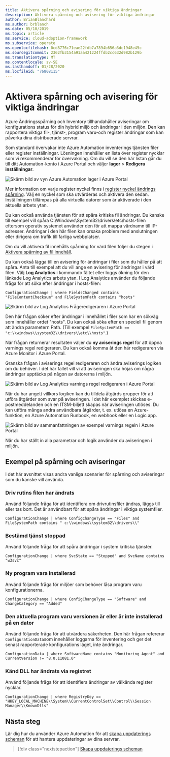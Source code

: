 ```yaml
---
title: Aktivera spårning och avisering för viktiga ändringar
description: Aktivera spårning och avisering för viktiga ändringar
author: BrianBlanchard
ms.author: brblanch
ms.date: 05/10/2019
ms.topic: article
ms.service: cloud-adoption-framework
ms.subservice: operate
ms.openlocfilehash: 0cd8776c71eae22fdb7a7894b656a3dc1948e45c
ms.sourcegitcommit: 2362fb3154a91aa421224ffdb2cc632d982b129b
ms.translationtype: MT
ms.contentlocale: sv-SE
ms.lasthandoff: 01/28/2020
ms.locfileid: "76808115"
---
```

# <a name="enable-tracking-and-alerting-for-critical-changes"></a>Aktivera spårning och avisering för viktiga ändringar

Azure Ändringsspårning och Inventory tillhandahåller aviseringar om konfigurations status för din hybrid miljö och ändringar i den miljön. Den kan rapportera viktiga fil-, tjänst-, program varu-och register ändringar som kan påverka dina distribuerade servrar.

Som standard övervakar inte Azure Automation inventerings tjänsten filer eller register inställningar. Lösningen innehåller en lista över register nycklar som vi rekommenderar för övervakning. Om du vill se den här listan går du till ditt Automation-konto i Azure Portal och väljer **lager** > **Redigera inställningar**.

![Skärm bild av vyn Azure Automation lager i Azure Portal](./media/change-tracking1.png)

Mer information om varje register nyckel finns i [register nyckel ändrings spårning](https://docs.microsoft.com/azure/automation/automation-change-tracking#registry-key-change-tracking). Välj en nyckel som ska utvärderas och aktivera den sedan. Inställningen tillämpas på alla virtuella datorer som är aktiverade i den aktuella arbets ytan.

Du kan också använda tjänsten för att spåra kritiska fil ändringar. Du kanske till exempel vill spåra C:\Windows\System32\drivers\etc\hosts-filen eftersom operativ systemet använder den för att mappa värdnamn till IP-adresser. Ändringar i den här filen kan orsaka problem med anslutningen eller dirigera om trafik till farliga webbplatser.

Om du vill aktivera fil innehålls spårning för värd filen följer du stegen i [Aktivera spårning av fil innehåll](https://docs.microsoft.com/azure/automation/change-tracking-file-contents#enable-file-content-tracking).

Du kan också lägga till en avisering för ändringar i filer som du håller på att spåra. Anta till exempel att du vill ange en avisering för ändringar i värd filen. Välj **Log Analytics** i kommando fältet eller loggs ökning för den länkade Log Analytics arbets ytan. I Log Analytics använder du följande fråga för att söka efter ändringar i hosts-filen:

```kusto
ConfigurationChange | where FieldsChanged contains "FileContentChecksum" and FileSystemPath contains "hosts"
```

![Skärm bild av Log Analytics Frågeredigeraren i Azure Portal](./media/change-tracking2.png)

Den här frågan söker efter ändringar i innehållet i filer som har en sökväg som innehåller ordet "hosts". Du kan också söka efter en speciell fil genom att ändra parametern Path. (Till exempel `FileSystemPath ==  "c:\\windows\\system32\\drivers\\etc\\hosts"`.)
  
När frågan returnerar resultaten väljer du **ny aviserings regel** för att öppna varnings regel redigeraren. Du kan också komma åt den här redigeraren via Azure Monitor i Azure Portal.

Granska frågan i aviserings regel redigeraren och ändra aviserings logiken om du behöver. I det här fallet vill vi att aviseringen ska höjas om några ändringar upptäcks på någon av datorerna i miljön.

![Skärm bild av Log Analytics varnings regel redigeraren i Azure Portal](./media/change-tracking3.png)

När du har angett villkors logiken kan du tilldela åtgärds grupper för att utföra åtgärder som svar på aviseringen. I det här exemplet skickas e-postmeddelanden och en ITSM-biljett skapas när aviseringen utlöses. Du kan utföra många andra användbara åtgärder, t. ex. utlösa en Azure-funktion, en Azure Automation Runbook, en webhook eller en Logic app.

![Skärm bild av sammanfattningen av exempel varnings regeln i Azure Portal](./media/change-tracking4.png)

När du har ställt in alla parametrar och logik använder du aviseringen i miljön.

## <a name="tracking-and-alerting-examples"></a>Exempel på spårning och aviseringar

I det här avsnittet visas andra vanliga scenarier för spårning och aviseringar som du kanske vill använda.

### <a name="driver-file-changed"></a>Driv rutins filen har ändrats

Använd följande fråga för att identifiera om drivrutinsfiler ändras, läggs till eller tas bort. Det är användbart för att spåra ändringar i viktiga systemfiler.

  ```kusto
  ConfigurationChange | where ConfigChangeType == "Files" and FileSystemPath contains " c:\\windows\\system32\\drivers\\"
  ```

### <a name="specific-service-stopped"></a>Bestämd tjänst stoppad

Använd följande fråga för att spåra ändringar i system kritiska tjänster.

  ```kusto
  ConfigurationChange | where SvcState == "Stopped" and SvcName contains "w3svc"
  ```

### <a name="new-software-installed"></a>Ny program vara installerad

Använd följande fråga för miljöer som behöver låsa program varu konfigurationerna.

  ```kusto
  ConfigurationChange | where ConfigChangeType == "Software" and ChangeCategory == "Added"
  ```

### <a name="specific-software-version-is-or-isnt-installed-on-a-machine"></a>Den aktuella program varu versionen är eller är inte installerad på en dator

Använd följande fråga för att utvärdera säkerheten. Den här frågan refererar `ConfigurationData`som innehåller loggarna för inventering och ger det senast rapporterade konfigurations läget, inte ändringar.

  ```kusto
  ConfigurationData | where SoftwareName contains "Monitoring Agent" and CurrentVersion != "8.0.11081.0"
  ```

### <a name="known-dll-changed-through-the-registry"></a>Känd DLL har ändrats via registret

Använd följande fråga för att identifiera ändringar av välkända register nycklar.

  ```kusto
  ConfigurationChange | where RegistryKey == "HKEY_LOCAL_MACHINE\\System\\CurrentControlSet\\Control\\Session Manager\\KnownDlls"
  ```

## <a name="next-steps"></a>Nästa steg

Lär dig hur du använder Azure Automation för att [skapa uppdaterings scheman](./update-schedules.md) för att hantera uppdateringar av dina servrar.

> [!div class="nextstepaction"]
> [Skapa uppdaterings scheman](./update-schedules.md)
